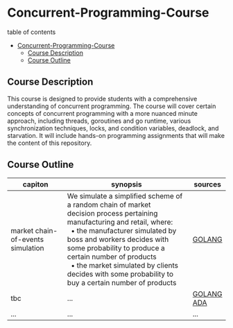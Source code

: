 # Concurrent-Programming-Course

table of contents
- [Concurrent-Programming-Course](#concurrent-programming-course)
  - [Course Description](#course-description)
  - [Course Outline](#course-outline)

[//]: # (  - [Course Projects]&#40;#course-projects&#41;)


## Course Description

This course is designed to provide students with a comprehensive understanding of concurrent programming. 
The course will cover certain concepts of concurrent programming with a more nuanced minute approach, 
including threads, goroutines and go runtime, various synchronization techniques, locks, and condition variables, deadlock, and starvation. 
It will include hands-on programming assignments that will make the content of this repository.

## Course Outline
| capiton | synopsis | sources |
|---|---|---|
| market chain-of-events simulation | We simulate a simplified scheme of a random chain of market <br> decision process pertaining <br> manufacturing and retail, where: <br> &nbsp; • the manufacturer simulated by boss and workers decides with some probability to produce a certain number of products <br> &nbsp; • the market simulated by clients decides with some probability to buy a certain number of products | [GOLANG](./introduction) |
| tbc | ...  | [GOLANG]() <br> [ADA]() |
| ... | ... | ... |
